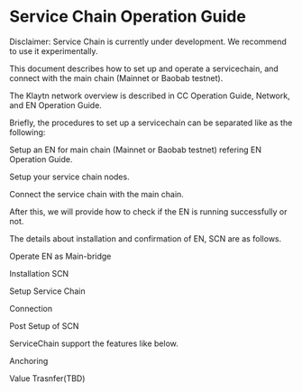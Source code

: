 # Service Chain Operation Guide
Disclaimer: Service Chain is currently under development. We recommend to use it experimentally.

This document describes how to set up and operate a servicechain, and connect with the main chain (Mainnet or Baobab testnet).

The Klaytn network overview is described in CC Operation Guide, Network, and EN Operation Guide.

Briefly, the procedures to set up a servicechain can be separated like as the following:

Setup an EN for main chain (Mainnet or Baobab testnet) refering EN Operation Guide.

Setup your service chain nodes.

Connect the service chain with the main chain.

After this, we will provide how to check if the EN is running successfully or not.

The details about installation and confirmation of EN, SCN are as follows.

​Operate EN as Main-bridge​

​Installation SCN​

​Setup Service Chain​

​Connection​

​Post Setup of SCN​

ServiceChain support the features like below.

​Anchoring​

Value Trasnfer(TBD)
